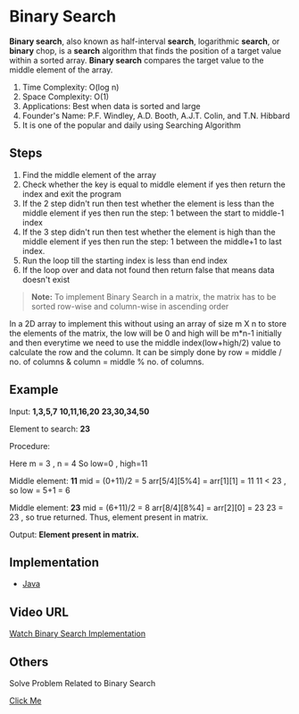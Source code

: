 # Binary Search

**Binary search**, also known as half-interval **search**, logarithmic **search**, or **binary** chop, is a **search** algorithm that finds the position of a target value within a sorted array. **Binary search** compares the target value to the middle element of the array.

1. Time Complexity: O(log n) 
2. Space Complexity: O(1)
3. Applications: Best when data is sorted and large
4. Founder's Name: P.F. Windley, A.D. Booth, A.J.T. Colin, and T.N. Hibbard
5. It is one of the popular and daily using Searching Algorithm

## Steps

1. Find the middle element of the array
2. Check whether the key is equal to middle element if yes then return the index and exit the program
3. If the 2 step didn't run then test whether the element is less than the middle element if yes then run the step: 1 between the start to middle-1 index 
4. If the 3 step didn't run then test whether the element is high than the middle element if yes then run the step: 1 between the middle+1 to last index.
5. Run the loop till the starting index is less than end index
6. If the loop over and data not found then return false that means data doesn't exist
> **Note:** To implement Binary Search in a matrix, the matrix has to be sorted row-wise and column-wise in ascending order

In a 2D array to implement this without using an array of size m X n to store the elements of the matrix, the low will be 0 and high will be m*n-1 initially and then everytime we need to use the middle index(low+high/2) value to calculate the row and the column. It can be simply done by row = middle / no. of columns & column = middle % no. of columns. 

## Example

Input: **1,3,5,7**
       **10,11,16,20**
       **23,30,34,50**

Element to search: **23**

Procedure:

Here m = 3 , n = 4
So low=0 , high=11

Middle element: **11** 
mid = (0+11)/2 = 5
arr[5/4][5%4] = arr[1][1] = 11
11 < 23 , so low = 5+1 = 6

Middle element: **23** 
mid = (6+11)/2 = 8
arr[8/4][8%4] = arr[2][0] = 23
23 = 23 , so true returned.
Thus, element present in matrix.

Output: **Element present in matrix.**



## Implementation

- [Java](https://github.com/MakeContributions/DSA/blob/main/algorithms/Java/searching/binary_search_in_a_2D_matrix.java)


## Video URL

[Watch Binary Search Implementation](https://youtu.be/P3YID7liBug)


## Others

Solve Problem Related to Binary Search 

[Click Me](https://leetcode.com/problems/search-a-2d-matrix/)
